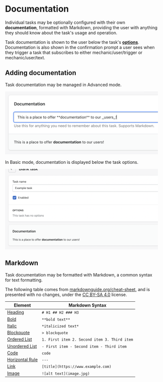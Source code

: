 # Documentation

Individual tasks may be optionally configured with their own **documentation**, formatted with Markdown, providing the user with anything they should know about the task's usage and operation.

Task documentation is shown to the user below the task's [**options**](../options/). Documentation is also shown in the confirmation prompt a user sees when they trigger a task that subscribes to either mechanic/user/trigger or mechanic/user/text.

## Adding documentation

Task documentation may be managed in Advanced mode.

![](<../../../.gitbook/assets/Screen Shot 2022-04-01 at 7.20.38 PM.png>)

In Basic mode, documentation is displayed below the task options.

![](<../../../.gitbook/assets/Screen Shot 2022-04-01 at 7.21.15 PM.png>)

## Markdown

Task documentation may be formatted with Markdown, a common syntax for text formatting.

The following table comes from [markdownguide.org/cheat-sheet](https://www.markdownguide.org/cheat-sheet/), and is presented with no changes, under the [CC BY-SA 4.0](https://creativecommons.org/licenses/by-sa/4.0/) license.

| Element                                                                         | Markdown Syntax                              |
| ------------------------------------------------------------------------------- | -------------------------------------------- |
| [Heading](https://www.markdownguide.org/basic-syntax/#headings)                 | `# H1 ## H2 ### H3`                          |
| [Bold](https://www.markdownguide.org/basic-syntax/#bold)                        | `**bold text**`                              |
| [Italic](https://www.markdownguide.org/basic-syntax/#italic)                    | `*italicized text*`                          |
| [Blockquote](https://www.markdownguide.org/basic-syntax/#blockquotes-1)         | `> blockquote`                               |
| [Ordered List](https://www.markdownguide.org/basic-syntax/#ordered-lists)       | `1. First item 2. Second item 3. Third item` |
| [Unordered List](https://www.markdownguide.org/basic-syntax/#unordered-lists)   | `- First item - Second item - Third item`    |
| [Code](https://www.markdownguide.org/basic-syntax/#code)                        | `code`                                       |
| [Horizontal Rule](https://www.markdownguide.org/basic-syntax/#horizontal-rules) | `---`                                        |
| [Link](https://www.markdownguide.org/basic-syntax/#links)                       | `[title](https://www.example.com)`           |
| [Image](https://www.markdownguide.org/basic-syntax/#images-1)                   | `![alt text](image.jpg)`                     |
